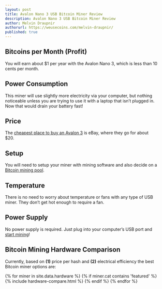 ```yaml
---
layout: post
title: Avalon Nano 3 USB Bitcoin Miner Review
description: Avalon Nano 3 USB Bitcoin Miner Review
author: Melvin Draupnir
authorurl: https://weusecoins.com/melvin-draupnir/
published: true
---
```


<h2>Bitcoins per Month (Profit)</h2>
<p>You will earn about $1 per year with the Avalon Nano 3, which is less than 10 cents per month.</p>

<h2>Power Consumption</h2>
<p>This miner will use slightly more electricity via your computer, but nothing noticeable unless you are trying to use it with a laptop that isn’t plugged in. Now that would drain your battery fast!</p>

<h2>Price</h2>
<p>The <a href="/bitmain-antminer-s9-review-bitcoin-mining/">cheapest place to buy an Avalon 3</a> is eBay, where they go for about $20.</p>

<h2>Setup</h2>
<p>You will need to setup your miner with mining software and also decide on a <a href="/bitmain-antminer-s7-review-bitcoin-mining/">Bitcoin mining pool</a>.</p>

<h2>Temperature</h2>
<p>There is no need to worry about temperature or fans with any type of USB miner. They don’t get hot enough to require a fan.</p>

<h2>Power Supply</h2>
<p>No power supply is required. Just plug into your computer’s USB port and <a href="/bitmain-antminer-s5-review-bitcoin-mining/">start mining</a>!</p>

<h2>Bitcoin Mining Hardware Comparison</h2>

<p>Currently, based on <b>(1)</b> price per hash and <b>(2)</b> electrical efficiency the best Bitcoin miner options are:</p>

<div class="hardware-comparison">
{% for miner in site.data.hardware %}
{% if miner.cat contains 'featured' %}
{% include hardware-compare.html %}
{% endif %}
{% endfor %}
</div>